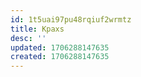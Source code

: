 ```yaml
---
id: 1t5uai97pu48rqiuf2wrmtz
title: Kpaxs
desc: ''
updated: 1706288147635
created: 1706288147635
---
```

